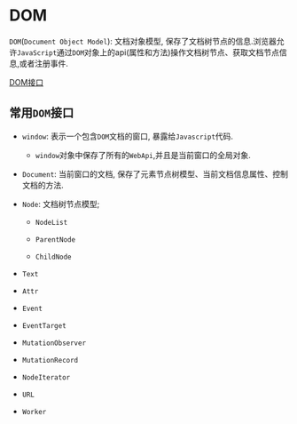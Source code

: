 # DOM

```DOM```(```Document Object Model```): 文档对象模型, 保存了文档树节点的信息.浏览器允许```JavaScript```通过```DOM```对象上的api(属性和方法)操作文档树节点、获取文档节点信息,或者注册事件.

[DOM接口](https://developer.mozilla.org/zh-CN/docs/Web/API/Document_Object_Model)

## 常用```DOM```接口

+ ```window```: 表示一个包含```DOM```文档的窗口, 暴露给```Javascript```代码.

  + ```window```对象中保存了所有的```WebApi```,并且是当前窗口的全局对象.
  
+ ```Document```: 当前窗口的文档, 保存了元素节点树模型、当前文档信息属性、控制文档的方法.

+ ```Node```: 文档树节点模型;

  + ```NodeList```

  + ```ParentNode```

  + ```ChildNode```

+ ```Text```

+ ```Attr```

+ ```Event```

+ ```EventTarget```

+ ```MutationObserver```

+ ```MutationRecord```

+ ```NodeIterator```

+ ```URL```

+ ```Worker```